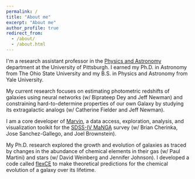```yaml
---
permalink: /
title: "About me"
excerpt: "About me"
author_profile: true
redirect_from:
  - /about/
  - /about.html
---
```


I'm a research assistant professor in the [Physics and Astronomy](https://www.physicsandastronomy.pitt.edu/) department at the University of Pittsburgh. I earned my Ph.D. in Astronomy from The Ohio State University and my B.S. in Physics and Astronomy from Yale University.

My current research focuses on estimating photometric redshifts of galaxies using neural networks (w/ Biprateep Dey and Jeff Newman) and constraining hard-to-determine properties of our own Galaxy by studying its extragalactic analogs (w/ Catherine Fielder and Jeff Newman).

I am a core developer of [Marvin](https://dr15.sdss.org/marvin/), a data access, exploration, analysis, and visualization toolkit for the [SDSS-IV MaNGA](https://www.sdss.org/surveys/manga/) survey (w/ Brian Cherinka, Jose Sanchez-Gallego, and Joel Brownstein).

My Ph.D. research explored the growth and evolution of galaxies as traced by changes in the abundance of chemical elements in their gas (w/ Paul Martini) and stars (w/ David Weinberg and Jennifer Johnson). I developed a code called [flexCE](https://github.com/bretthandrews/flexCE) to make theoretical predictions for the chemical evolution of a galaxy over its lifetime.
